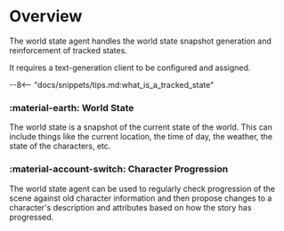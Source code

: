 # Overview

The world state agent handles the world state snapshot generation and reinforcement of tracked states.

It requires a text-generation client to be configured and assigned.

--8<-- "docs/snippets/tips.md:what_is_a_tracked_state"

### :material-earth: World State

The world state is a snapshot of the current state of the world. This can include things like the current location, the time of day, the weather, the state of the characters, etc.

### :material-account-switch: Character Progression

The world state agent can be used to regularly check progression of the scene against old character information and then propose changes to a character's description and attributes based on how the story has progressed.